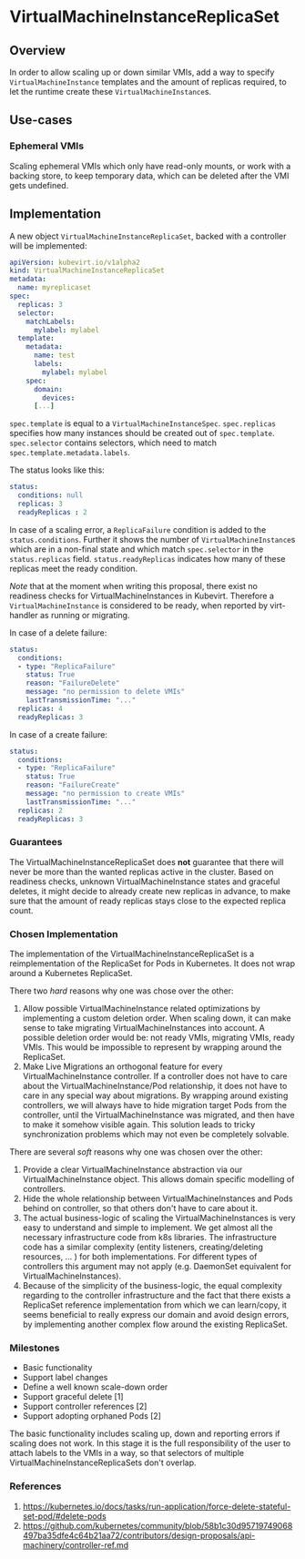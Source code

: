 # VirtualMachineInstanceReplicaSet

## Overview

In order to allow scaling up or down similar VMIs, add a way to specify
`VirtualMachineInstance` templates and the amount of replicas required, to let the
runtime create these `VirtualMachineInstance`s.

## Use-cases

### Ephemeral VMIs

Scaling ephemeral VMIs which only have read-only mounts, or work with a backing
store, to keep temporary data, which can be deleted after the VMI gets
undefined.

## Implementation

A new object `VirtualMachineInstanceReplicaSet`, backed with a controller will be
implemented:

```yaml
apiVersion: kubevirt.io/v1alpha2
kind: VirtualMachineInstanceReplicaSet
metadata:
  name: myreplicaset
spec:
  replicas: 3
  selector:
    matchLabels:
      mylabel: mylabel
  template:
    metadata:
      name: test
      labels:
        mylabel: mylabel
    spec:
      domain:
        devices:
      [...]
```

`spec.template` is equal to a `VirtualMachineInstanceSpec`. `spec.replicas` specifies
how many instances should be created out of `spec.template`. `spec.selector`
contains selectors, which need to match `spec.template.metadata.labels`.

The status looks like this:

```yaml
status:
  conditions: null
  replicas: 3
  readyReplicas : 2
```
In case of a scaling error, a `ReplicaFailure` condition is added to the
`status.conditions`. Further it shows the number of `VirtualMachineInstance`s which
are in a non-final state and which match `spec.selector` in the
`status.replicas` field.  `status.readyReplicas` indicates how many of these
replicas meet the ready condition.

*Note* that at the moment when writing this proposal, there exist no
readiness checks for VirtualMachineInstances in Kubevirt. Therefore a `VirtualMachineInstance` is
considered to be ready, when reported by virt-handler as running or migrating.

In case of a delete failure:

```yaml
status:
  conditions:
  - type: "ReplicaFailure"
    status: True
    reason: "FailureDelete"
    message: "no permission to delete VMIs"
    lastTransmissionTime: "..."
  replicas: 4
  readyReplicas: 3
```

In case of a create failure:

```yaml
status:
  conditions:
  - type: "ReplicaFailure"
    status: True
    reason: "FailureCreate"
    message: "no permission to create VMIs"
    lastTransmissionTime: "..."
  replicas: 2
  readyReplicas: 3
```

### Guarantees

The VirtualMachineInstanceReplicaSet  does **not** guarantee that there will never be
more than the wanted replicas active in the cluster. Based on readiness checks,
unknown VirtualMachineInstance states and graceful deletes, it might decide to already
create new replicas in advance, to make sure that the amount of ready replicas
stays close to the expected replica count.

### Chosen Implementation

The implementation of the VirtualMachineInstanceReplicaSet is a reimplementation of the
ReplicaSet for Pods in Kubernetes. It does not wrap around a Kubernetes
ReplicaSet.


There two *hard* reasons why one was chose over the other:

 1. Allow possible VirtualMachineInstance related optimizations by implementing a
    custom deletion order. When scaling down, it can make sense to take
    migrating VirtualMachineInstances into account. A possible deletion order would be:
    not ready VMIs, migrating VMIs, ready VMIs. This would be impossible to
    represent by wrapping around the ReplicaSet.
 2. Make Live Migrations an orthogonal feature for every VirtualMachineInstance
    controller. If a controller does not have to care about the
    VirtualMachineInstance/Pod relationship, it does not have to care in any special
    way about migrations. By wrapping around existing controllers, we will
    always have to hide migration target Pods from the controller, until the
    VirtualMachineInstance was migrated, and then have to make it somehow visible
    again. This solution leads to tricky synchronization problems which may not
    even be completely solvable.

There are several *soft* reasons why one was chosen over the other:

 1. Provide a clear VirtualMachineInstance abstraction via our VirtualMachineInstance
    object. This allows domain specific modelling of controllers.
 2. Hide the whole relationship between VirtualMachineInstances and Pods behind on
    controller, so that others don't have to care about it.
 3. The actual business-logic of scaling the VirtualMachineInstances is very easy to
    understand and simple to implement. We get almost all the necessary
    infrastructure code from k8s libraries. The infrastructure code has a
    similar complexity (entity listeners, creating/deleting resources,
    ... ) for both implementations.  For different types of controllers this
    argument may not apply (e.g.  DaemonSet equivalent for VirtualMachineInstances).
 4. Because of the simplicity of the business-logic, the equal complexity
    regarding to the controller infrastructure and the fact that there exists a
    ReplicaSet reference implementation from which we can learn/copy, it seems
    beneficial to really express our domain and avoid design errors, by
    implementing another complex flow around the existing ReplicaSet.

### Milestones

 * Basic functionality
 * Support label changes
 * Define a well known scale-down order
 * Support graceful delete [1]
 * Support controller references [2]
 * Support adopting orphaned Pods [2]

The basic functionality includes scaling up, down and reporting errors if
scaling does not work. In this stage it is the full responsibility of the user
to attach labels to the VMIs in a way, so that selectors of multiple
VirtualMachineInstanceReplicaSets don't overlap.

### References

1. https://kubernetes.io/docs/tasks/run-application/force-delete-stateful-set-pod/#delete-pods
2. https://github.com/kubernetes/community/blob/58b1c30d95719749068497ba35dfe4c64b21aa72/contributors/design-proposals/api-machinery/controller-ref.md
